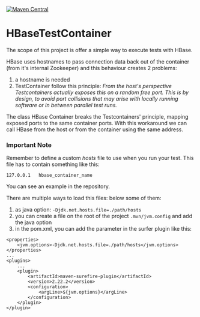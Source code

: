 [![Maven Central](https://maven-badges.herokuapp.com/maven-central/io.github.abaddon.testcontainer/hbasetestcontainer/badge.svg)](https://maven-badges.herokuapp.com/io.github.abaddon.testcontainer/hbasetestcontainer)

# HBaseTestContainer

The scope of this project is offer a simple way to execute tests with HBase.

HBase uses hostnames to pass connection data back out of the container (from it's internal Zookeeper) and this behaviour creates 2 problems:
1. a hostname is needed
2. TestContainer follow this principle: _From the host's perspective Testcontainers actually exposes this on a random free port. This is by design, to avoid port collisions that may arise with locally running software or in between parallel test runs._

The class HBase Container breaks the Testcontainers' principle, mapping exposed ports to the same container ports.
With this workaround we can call HBase from the host or from the container using the same address.

### Important Note
Remember to define a custom *hosts* file to use when you run your test.
This file has to contain something like this:

``` 
127.0.0.1   hbase_container_name 
```

You can see an example in the repository.

There are multiple ways to load this files: below some of them:

1. as java option: `-Djdk.net.hosts.file=./path/hosts`
2. you can create a file on the root of the project `.mvn/jvm.config` and add the java option 
3. in the pom.xml, you can add the parameter in the surfer plugin like this: 
```
<properties>
    <jvm.options>-Djdk.net.hosts.file=./path/hosts</jvm.options>
</properties>
...
<plugins>
    ...
    <plugin>
        <artifactId>maven-surefire-plugin</artifactId>
        <version>2.22.2</version>
        <configuration>
            <argLine>${jvm.options}</argLine>
        </configuration>
    </plugin>
</plugin>
```

 

